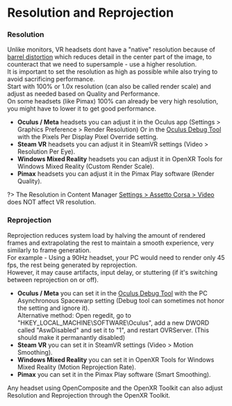 # Resolution and Reprojection

### Resolution
Unlike monitors, VR headsets dont have a "native" resolution because of [barrel distortion](https://github.com/user-attachments/assets/cc384ebe-96b5-4272-a26b-cf7a3eb14afe) which reduces detail in the center part of the image, to counteract that we need to supersample - use a higher resolution.    
It is important to set the resolution as high as possible while also trying to avoid sacrificing performance.  
Start with 100% or 1.0x resolution (can also be called render scale) and adjust as needed based on Quality and Performance.  
On some headsets (like Pimax) 100% can already be very high resolution, you might have to lower it to get good performance.    

- **Oculus / Meta** headsets you can adjust it in the Oculus app (Settings > Graphics Preference > Render Resolution) Or in the [Oculus Debug Tool](https://smartglasseshub.com/oculus-debug-tool/) with the Pixels Per Display Pixel Override setting.  
- **Steam VR** headsets you can adjust it in SteamVR settings (Video > Resolution Per Eye).  
- **Windows Mixed Reality** headsets you can adjust it in OpenXR Tools for Windows Mixed Reality (Custom Render Scale).  
- **Pimax** headsets you can adjust it in the Pimax Play software (Render Quality).  

?> The Resolution in Content Manager <ins>Settings > Assetto Corsa > Video</ins> does NOT affect VR resolution.  

### Reprojection
Reprojection reduces system load by halving the amount of rendered frames and extrapolating the rest to maintain a smooth experience, very similarly to frame generation.    
For example - Using a 90Hz headset, your PC would need to render only 45 fps, the rest being generated by reprojection.    
However, it may cause artifacts, input delay, or stuttering (if it's switching between reprojection on or off). 
- **Oculus / Meta** you can set it in the [Oculus Debug Tool](https://smartglasseshub.com/oculus-debug-tool/) with the PC Asynchronous Spacewarp setting (Debug tool can sometimes not honor the setting and ignore it).  
Alternative method: Open regedit, go to "HKEY_LOCAL_MACHINE\SOFTWARE\Oculus", add a new DWORD called "AswDisabled" and set it to "1", and restart OVRServer. (This should make it permanantly disabled)  
- **Steam VR** you can set it in SteamVR settings (Video > Motion Smoothing).  
- **Windows Mixed Reality** you can set it in OpenXR Tools for Windows Mixed Reality (Motion Reprojection Rate).  
- **Pimax** you can set it in the Pimax Play software (Smart Smoothing).  

Any headset using OpenComposite and the OpenXR Toolkit can also adjust Resolution and Reprojection through the OpenXR Toolkit.  